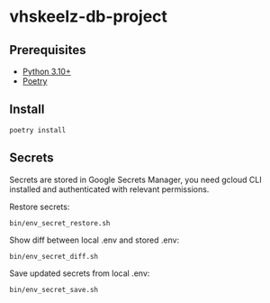 # vhskeelz-db-project

## Prerequisites

* [Python 3.10+](https://www.python.org/downloads/)
* [Poetry](https://python-poetry.org/docs/#installation)

## Install

```
poetry install
```

## Secrets

Secrets are stored in Google Secrets Manager, you need gcloud CLI installed and authenticated with relevant permissions.

Restore secrets:

```
bin/env_secret_restore.sh
```

Show diff between local .env and stored .env:

```
bin/env_secret_diff.sh
```

Save updated secrets from local .env:

```
bin/env_secret_save.sh
```
